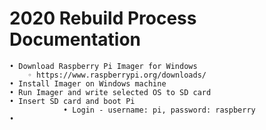# 2020 Rebuild Process Documentation ###
    • Download Raspberry Pi Imager for Windows
        ◦ https://www.raspberrypi.org/downloads/
    • Install Imager on Windows machine
    • Run Imager and write selected OS to SD card
    • Insert SD card and boot Pi
                • Login - username: pi, password: raspberry
    • 